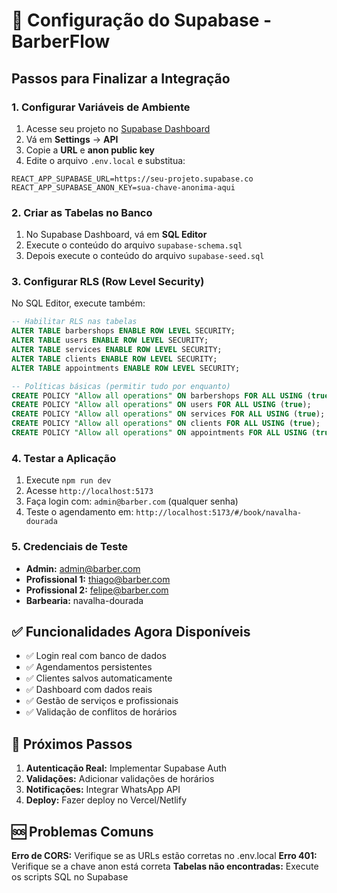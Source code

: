 # 🚀 Configuração do Supabase - BarberFlow

## Passos para Finalizar a Integração

### 1. **Configurar Variáveis de Ambiente**
1. Acesse seu projeto no [Supabase Dashboard](https://app.supabase.com)
2. Vá em **Settings** → **API**
3. Copie a **URL** e **anon public key**
4. Edite o arquivo `.env.local` e substitua:

```env
REACT_APP_SUPABASE_URL=https://seu-projeto.supabase.co
REACT_APP_SUPABASE_ANON_KEY=sua-chave-anonima-aqui
```

### 2. **Criar as Tabelas no Banco**
1. No Supabase Dashboard, vá em **SQL Editor**
2. Execute o conteúdo do arquivo `supabase-schema.sql`
3. Depois execute o conteúdo do arquivo `supabase-seed.sql`

### 3. **Configurar RLS (Row Level Security)**
No SQL Editor, execute também:

```sql
-- Habilitar RLS nas tabelas
ALTER TABLE barbershops ENABLE ROW LEVEL SECURITY;
ALTER TABLE users ENABLE ROW LEVEL SECURITY;
ALTER TABLE services ENABLE ROW LEVEL SECURITY;
ALTER TABLE clients ENABLE ROW LEVEL SECURITY;
ALTER TABLE appointments ENABLE ROW LEVEL SECURITY;

-- Políticas básicas (permitir tudo por enquanto)
CREATE POLICY "Allow all operations" ON barbershops FOR ALL USING (true);
CREATE POLICY "Allow all operations" ON users FOR ALL USING (true);
CREATE POLICY "Allow all operations" ON services FOR ALL USING (true);
CREATE POLICY "Allow all operations" ON clients FOR ALL USING (true);
CREATE POLICY "Allow all operations" ON appointments FOR ALL USING (true);
```

### 4. **Testar a Aplicação**
1. Execute `npm run dev`
2. Acesse `http://localhost:5173`
3. Faça login com: `admin@barber.com` (qualquer senha)
4. Teste o agendamento em: `http://localhost:5173/#/book/navalha-dourada`

### 5. **Credenciais de Teste**
- **Admin:** admin@barber.com
- **Profissional 1:** thiago@barber.com  
- **Profissional 2:** felipe@barber.com
- **Barbearia:** navalha-dourada

## ✅ Funcionalidades Agora Disponíveis

- ✅ Login real com banco de dados
- ✅ Agendamentos persistentes
- ✅ Clientes salvos automaticamente
- ✅ Dashboard com dados reais
- ✅ Gestão de serviços e profissionais
- ✅ Validação de conflitos de horários

## 🔧 Próximos Passos

1. **Autenticação Real:** Implementar Supabase Auth
2. **Validações:** Adicionar validações de horários
3. **Notificações:** Integrar WhatsApp API
4. **Deploy:** Fazer deploy no Vercel/Netlify

## 🆘 Problemas Comuns

**Erro de CORS:** Verifique se as URLs estão corretas no .env.local
**Erro 401:** Verifique se a chave anon está correta
**Tabelas não encontradas:** Execute os scripts SQL no Supabase